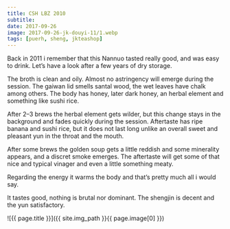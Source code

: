 ```yaml
---
title: CSH LBZ 2010
subtitle: 
date: 2017-09-26
image: 2017-09-26-jk-douyi-11/1.webp
tags: [puerh, sheng, jkteashop]
---
```

Back in 2011 i remember that this Nannuo tasted really good, and was easy to drink. Let’s have a look after a few years of dry storage.

The broth is clean and oily. Almost no astringency will emerge during the session. The gaiwan lid smells santal wood, the wet leaves have chalk among others. The body has honey, later dark honey, an herbal element and something like sushi rice.

After 2–3 brews the herbal element gets wilder, but this change stays in the background and fades quickly during the session. Aftertaste has ripe banana and sushi rice, but it does not last long unlike an overall sweet and pleasant yun in the throat and the mouth.

After some brews the golden soup gets a little reddish and some minerality appears, and a discret smoke emerges. The aftertaste will get some of that nice and typical vinager and even a little something meaty.

Regarding the energy it warms the body and that’s pretty much all i would say.

It tastes good, nothing is brutal nor dominant. The shengjin is decent and the yun satisfactory.

![{{ page.title }}]({{ site.img_path }}{{ page.image[0] }})